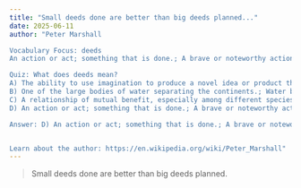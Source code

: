 ```yaml
---
title: "Small deeds done are better than big deeds planned..."
date: 2025-06-11
author: "Peter Marshall

Vocabulary Focus: deeds
An action or act; something that is done.; A brave or noteworthy action; a feat or exploit.

Quiz: What does deeds mean?
A) The ability to use imagination to produce a novel idea or product that is useful to society.
B) One of the large bodies of water separating the continents.; Water belonging to an ocean.
C) A relationship of mutual benefit, especially among different species.; A close, prolonged association between two or more organisms of different species, regardless of benefit to the members.
D) An action or act; something that is done.; A brave or noteworthy action; a feat or exploit.

Answer: D) An action or act; something that is done.; A brave or noteworthy action; a feat or exploit.


Learn about the author: https://en.wikipedia.org/wiki/Peter_Marshall"
---
```


> Small deeds done are better than big deeds planned.
